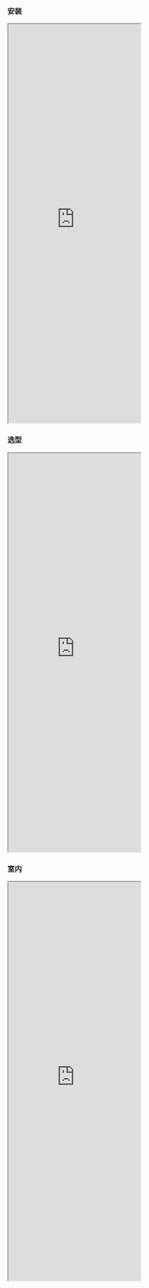 
###  安装
<iframe src="https://5docs.oss-cn-shanghai.aliyuncs.com/res/公司介绍/Installation process .mp4"  height=900px > </iframe>

###  选型
<iframe src="https://5docs.oss-cn-shanghai.aliyuncs.com/res/公司介绍/video data（活楼芯选）.mp4"  height=900px> </iframe>

###  室内
<iframe src="https://5docs.oss-cn-shanghai.aliyuncs.com/res/公司介绍/Video data（室内）.mp4"  height=900px > </iframe>


